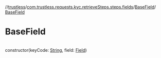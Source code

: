 //[trustless](../../../index.md)/[com.trustless.requests.kyc.retrieveSteps.steps.fields](../index.md)/[BaseField](index.md)/[BaseField](-base-field.md)

# BaseField

\
constructor(keyCode: [String](https://kotlinlang.org/api/latest/jvm/stdlib/kotlin/-string/index.html), field: [Field](../../com.trustless.requests.kyc.retrieveSteps/-field/index.md))
